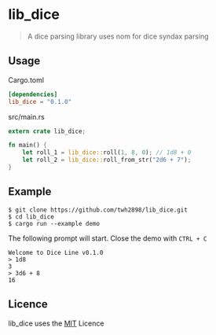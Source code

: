 # lib_dice

> A dice parsing library uses nom for dice syndax parsing

## Usage

Cargo.toml
```toml
[dependencies]
lib_dice = "0.1.0"
```

src/main.rs
```rust
extern crate lib_dice;

fn main() {
	let roll_1 = lib_dice::roll(1, 8, 0); // 1d8 + 0
	let roll_2 = lib_dice::roll_from_str("2d6 + 7");
}
```

## Example

```
$ git clone https://github.com/twh2898/lib_dice.git
$ cd lib_dice
$ cargo run --example demo
```
The following prompt will start. Close the demo with `CTRL + C`
```
Welcome to Dice Line v0.1.0
> 1d8
3
> 3d6 + 8
16
```

## Licence

lib_dice uses the [MIT](LICENCE) Licence

